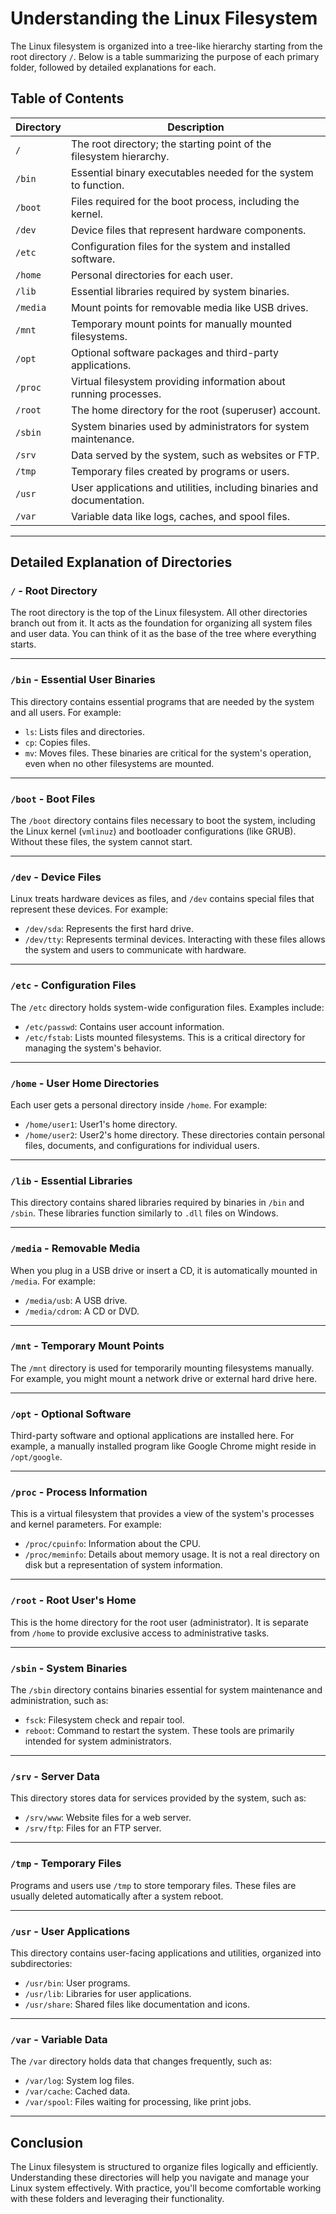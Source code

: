 # Understanding the Linux Filesystem

The Linux filesystem is organized into a tree-like hierarchy starting from the root directory `/`. Below is a table summarizing the purpose of each primary folder, followed by detailed explanations for each.

## Table of Contents

| Directory   | Description                                                                 |
|-------------|-----------------------------------------------------------------------------|
| `/`         | The root directory; the starting point of the filesystem hierarchy.        |
| `/bin`      | Essential binary executables needed for the system to function.            |
| `/boot`     | Files required for the boot process, including the kernel.                 |
| `/dev`      | Device files that represent hardware components.                           |
| `/etc`      | Configuration files for the system and installed software.                 |
| `/home`     | Personal directories for each user.                                        |
| `/lib`      | Essential libraries required by system binaries.                           |
| `/media`    | Mount points for removable media like USB drives.                          |
| `/mnt`      | Temporary mount points for manually mounted filesystems.                   |
| `/opt`      | Optional software packages and third-party applications.                   |
| `/proc`     | Virtual filesystem providing information about running processes.          |
| `/root`     | The home directory for the root (superuser) account.                       |
| `/sbin`     | System binaries used by administrators for system maintenance.             |
| `/srv`      | Data served by the system, such as websites or FTP.                        |
| `/tmp`      | Temporary files created by programs or users.                              |
| `/usr`      | User applications and utilities, including binaries and documentation.     |
| `/var`      | Variable data like logs, caches, and spool files.                          |

---

## Detailed Explanation of Directories

### `/` - Root Directory
The root directory is the top of the Linux filesystem. All other directories branch out from it. It acts as the foundation for organizing all system files and user data. You can think of it as the base of the tree where everything starts.

---

### `/bin` - Essential User Binaries
This directory contains essential programs that are needed by the system and all users. For example:
- `ls`: Lists files and directories.
- `cp`: Copies files.
- `mv`: Moves files.
These binaries are critical for the system's operation, even when no other filesystems are mounted.

---

### `/boot` - Boot Files
The `/boot` directory contains files necessary to boot the system, including the Linux kernel (`vmlinuz`) and bootloader configurations (like GRUB). Without these files, the system cannot start.

---

### `/dev` - Device Files
Linux treats hardware devices as files, and `/dev` contains special files that represent these devices. For example:
- `/dev/sda`: Represents the first hard drive.
- `/dev/tty`: Represents terminal devices.
Interacting with these files allows the system and users to communicate with hardware.

---

### `/etc` - Configuration Files
The `/etc` directory holds system-wide configuration files. Examples include:
- `/etc/passwd`: Contains user account information.
- `/etc/fstab`: Lists mounted filesystems.
This is a critical directory for managing the system's behavior.

---

### `/home` - User Home Directories
Each user gets a personal directory inside `/home`. For example:
- `/home/user1`: User1's home directory.
- `/home/user2`: User2's home directory.
These directories contain personal files, documents, and configurations for individual users.

---

### `/lib` - Essential Libraries
This directory contains shared libraries required by binaries in `/bin` and `/sbin`. These libraries function similarly to `.dll` files on Windows.

---

### `/media` - Removable Media
When you plug in a USB drive or insert a CD, it is automatically mounted in `/media`. For example:
- `/media/usb`: A USB drive.
- `/media/cdrom`: A CD or DVD.

---

### `/mnt` - Temporary Mount Points
The `/mnt` directory is used for temporarily mounting filesystems manually. For example, you might mount a network drive or external hard drive here.

---

### `/opt` - Optional Software
Third-party software and optional applications are installed here. For example, a manually installed program like Google Chrome might reside in `/opt/google`.

---

### `/proc` - Process Information
This is a virtual filesystem that provides a view of the system's processes and kernel parameters. For example:
- `/proc/cpuinfo`: Information about the CPU.
- `/proc/meminfo`: Details about memory usage.
It is not a real directory on disk but a representation of system information.

---

### `/root` - Root User's Home
This is the home directory for the root user (administrator). It is separate from `/home` to provide exclusive access to administrative tasks.

---

### `/sbin` - System Binaries
The `/sbin` directory contains binaries essential for system maintenance and administration, such as:
- `fsck`: Filesystem check and repair tool.
- `reboot`: Command to restart the system.
These tools are primarily intended for system administrators.

---

### `/srv` - Server Data
This directory stores data for services provided by the system, such as:
- `/srv/www`: Website files for a web server.
- `/srv/ftp`: Files for an FTP server.

---

### `/tmp` - Temporary Files
Programs and users use `/tmp` to store temporary files. These files are usually deleted automatically after a system reboot.

---

### `/usr` - User Applications
This directory contains user-facing applications and utilities, organized into subdirectories:
- `/usr/bin`: User programs.
- `/usr/lib`: Libraries for user applications.
- `/usr/share`: Shared files like documentation and icons.

---

### `/var` - Variable Data
The `/var` directory holds data that changes frequently, such as:
- `/var/log`: System log files.
- `/var/cache`: Cached data.
- `/var/spool`: Files waiting for processing, like print jobs.

---

## Conclusion
The Linux filesystem is structured to organize files logically and efficiently. Understanding these directories will help you navigate and manage your Linux system effectively. With practice, you'll become comfortable working with these folders and leveraging their functionality.
